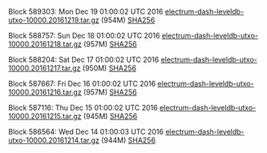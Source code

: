 Block 589303: Mon Dec 19 01:00:02 UTC 2016 [electrum-dash-leveldb-utxo-10000.20161219.tar.gz](https://transfer.sh/1529Vm/electrum-dash-leveldb-utxo-10000.20161219.tar.gz) (954M) [SHA256](https://transfer.sh/ixdUe/electrum-dash-leveldb-utxo-10000.20161219.tar.gz.sha256)

Block 588757: Sun Dec 18 01:00:02 UTC 2016 [electrum-dash-leveldb-utxo-10000.20161218.tar.gz](https://transfer.sh/mlaeH/electrum-dash-leveldb-utxo-10000.20161218.tar.gz) (957M) [SHA256](https://transfer.sh/EKrhl/electrum-dash-leveldb-utxo-10000.20161218.tar.gz.sha256)

Block 588204: Sat Dec 17 01:00:02 UTC 2016 [electrum-dash-leveldb-utxo-10000.20161217.tar.gz](https://transfer.sh/JXVxQ/electrum-dash-leveldb-utxo-10000.20161217.tar.gz) (950M) [SHA256](https://transfer.sh/m0xmf/electrum-dash-leveldb-utxo-10000.20161217.tar.gz.sha256)

Block 587667: Fri Dec 16 01:00:02 UTC 2016 [electrum-dash-leveldb-utxo-10000.20161216.tar.gz](https://transfer.sh/aLE9i/electrum-dash-leveldb-utxo-10000.20161216.tar.gz) (957M) [SHA256](https://transfer.sh/a7xDo/electrum-dash-leveldb-utxo-10000.20161216.tar.gz.sha256)

Block 587116: Thu Dec 15 01:00:02 UTC 2016 [electrum-dash-leveldb-utxo-10000.20161215.tar.gz](https://transfer.sh/KdL2z/electrum-dash-leveldb-utxo-10000.20161215.tar.gz) (945M) [SHA256](https://transfer.sh/3sTtI/electrum-dash-leveldb-utxo-10000.20161215.tar.gz.sha256)

Block 586564: Wed Dec 14 01:00:03 UTC 2016 [electrum-dash-leveldb-utxo-10000.20161214.tar.gz](https://transfer.sh/FFmEq/electrum-dash-leveldb-utxo-10000.20161214.tar.gz) (944M) [SHA256](https://transfer.sh/H0pI7/electrum-dash-leveldb-utxo-10000.20161214.tar.gz.sha256)
